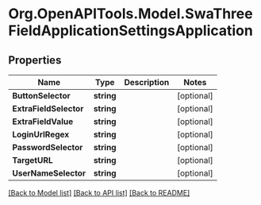 # Org.OpenAPITools.Model.SwaThreeFieldApplicationSettingsApplication

## Properties

Name | Type | Description | Notes
------------ | ------------- | ------------- | -------------
**ButtonSelector** | **string** |  | [optional] 
**ExtraFieldSelector** | **string** |  | [optional] 
**ExtraFieldValue** | **string** |  | [optional] 
**LoginUrlRegex** | **string** |  | [optional] 
**PasswordSelector** | **string** |  | [optional] 
**TargetURL** | **string** |  | [optional] 
**UserNameSelector** | **string** |  | [optional] 

[[Back to Model list]](../README.md#documentation-for-models) [[Back to API list]](../README.md#documentation-for-api-endpoints) [[Back to README]](../README.md)

